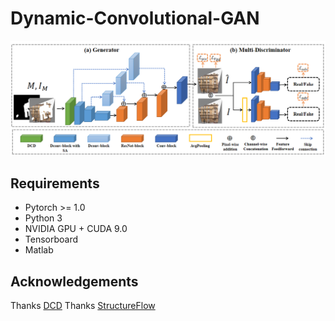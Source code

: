 # Dynamic-Convolutional-GAN
![image](https://github.com/all1new/Dynamic-Convolutional-GAN/blob/main/image/img3.png)

## Requirements
- Pytorch >= 1.0
- Python 3
- NVIDIA GPU + CUDA 9.0
- Tensorboard
- Matlab

## Acknowledgements
Thanks [DCD](https://arxiv.org/pdf/2103.08756)
Thanks [StructureFlow](https://github.com/RenYurui/StructureFlow/tree/master)
